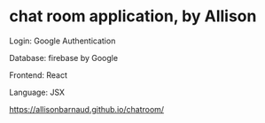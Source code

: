 # chat room application, by Allison

Login:
Google Authentication

Database: 
firebase by Google

Frontend:
React

Language:
JSX

https://allisonbarnaud.github.io/chatroom/

